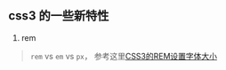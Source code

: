 ## css3 的一些新特性

1. rem

> `rem` vs `em` vs `px`， 参考这里[CSS3的REM设置字体大小 ](https://www.w3cplus.com/css3/define-font-size-with-css3-rem)
